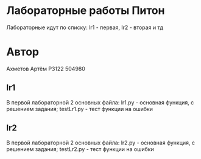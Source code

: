 # Лабораторные работы Питон
Лабораторные идут по списку:
lr1 - первая, lr2 - вторая и тд
# Автор
Ахметов Артём P3122 504980
## lr1
В первой лабораторной 2 основных файла: lr1.py - основная функция, с решением задания; testLr1.py - тест функции на ошибки
## lr2
В первой лабораторной 2 основных файла: lr2.py - основная функция, с решением задания; testLr2.py - тест функции на ошибки